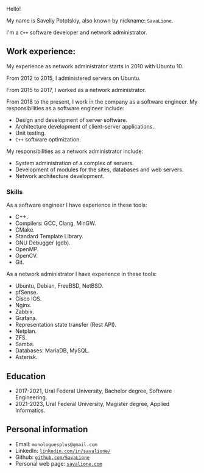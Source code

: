 Hello!

My name is Saveliy Pototskiy, also known by nickname: ``SavaLione``.

I'm a ``C++`` software developer and network administrator. 

## Work experience:

My experience as network administrator starts in 2010 with Ubuntu 10.

From 2012 to 2015, I administered servers on Ubuntu.

From 2015 to 2017, I worked as a network administrator.

From 2018 to the present, I work in the company as a software engineer.
My responsibilities as a software engineer include:
* Design and development of server software.
* Architecture development of client-server applications.
* Unit testing.
* ``C++`` software optimization.

My responsibilities as a network administrator include:
* System administration of a complex of servers.
* Development of modules for the sites, databases and web servers.
* Network architecture development.

### Skills
As a software engineer I have experience in these tools:
* C++.
* Compilers: GCC, Clang, MinGW.
* CMake.
* Standard Template Library.
* GNU Debugger (gdb).
* OpenMP.
* OpenCV.
* Git.

As a network administrator I have experience in these tools:
* Ubuntu, Debian, FreeBSD, NetBSD.
* pfSense.
* Cisco IOS.
* Nginx.
* Zabbix.
* Grafana.
* Representation state transfer (Rest API).
* Netplan.
* ZFS.
* Samba.
* Databases: MariaDB, MySQL.
* Asterisk.

## Education
* 2017-2021, Ural Federal University, Bachelor degree, Software Engineering.
* 2021-2023, Ural Federal University, Magister degree, Applied Informatics.

## Personal information
* Email: ``monologuesplus@gmail.com``
* LinkedIn: [``linkedin.com/in/savalione/``](https://www.linkedin.com/in/savalione/)
* Github: [``github.com/SavaLione``](https://github.com/SavaLione)
* Personal web page: [``savalione.com``](https://savalione.com)
